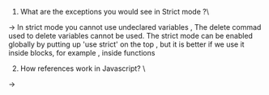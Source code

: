 1) What are the exceptions you would see in Strict mode ?\

-> In strict mode you cannot use undeclared variables , The delete commad used to delete variables cannot be used.
The strict mode can be enabled globally by putting up 'use strict' on the top , but it is better if we use it inside blocks,
for example , inside functions

2) How references work in Javascript? \

->
